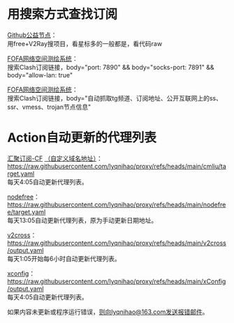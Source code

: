 # 用搜索方式查找订阅

[Github公益节点](https://github.com/search?q=saved%3Av2rayfree+&type=repositories&saved_searches=%5B%7B%22name%22%3A%22v2rayfree%22%2C%22query%22%3A%22v2ray+free%22%7D%5D&expanded_query=v2ray+free+&s=updated&o=desc)：<br>
用free+V2Ray搜项目，看星标多的一般都是，看代码raw

[FOFA网络空间测绘系统](https://fofa.info/result?qbase64=Ym9keT0i6Ieq5Yqo5oqT5Y%20WdGfpopHpgZPjgIHorqLpmIXlnLDlnYDjgIHlhazlvIDkupLogZTnvZHkuIrnmoRzc%20OAgXNzcuOAgXZtZXNz44CBdHJvamFu6IqC54K55L%20h5oGvIg%3D%3D)：<br>
搜索Clash订阅链接，body="port: 7890" && body="socks-port: 7891" && body="allow-lan: true"

[FOFA网络空间测绘系统](https://fofa.info/result?qbase64=Ym9keT0i6Ieq5Yqo5oqT5Y%20WdGfpopHpgZPjgIHorqLpmIXlnLDlnYDjgIHlhazlvIDkupLogZTnvZHkuIrnmoRzc%20OAgXNzcuOAgXZtZXNz44CBdHJvamFu6IqC54K55L%20h5oGvIg%3D%3D)：<br>
搜索Clash订阅链接，body="自动抓取tg频道、订阅地址、公开互联网上的ss、ssr、vmess、trojan节点信息"

# Action自动更新的代理列表

[汇聚订阅-CF](https://cf-workers-sub-43i.pages.dev/lyqnihao)
[（自定义域名地址）](https://proxymix.lyqnihao.dns-dynamic.net/lyqnihao)：<br>
https://raw.githubusercontent.com/lyqnihao/proxy/refs/heads/main/cmliu/target.yaml<br>
每天4:05自动更新代理列表。 <br>

[nodefree](https://nodefree.org/)：<br>
https://raw.githubusercontent.com/lyqnihao/proxy/refs/heads/main/nodefree/target.yaml<br>
每天13:05自动更新代理列表，原为手动更新日期地址。<br>

[v2cross](https://v2cross.com/1884.html/)：<br>
https://raw.githubusercontent.com/lyqnihao/proxy/refs/heads/main/v2cross/output.yaml<br>
每天1:05开始每6小时自动更新代理列表。<br>

[xconfig](https://xconfig.pages.dev/index2)：<br>
https://raw.githubusercontent.com/lyqnihao/proxy/refs/heads/main/xConfig/output.yaml<br>
每天4:05自动更新代理列表。 <br>


如果内容未更新或程序运行错误，则向lyqnihao@163.com发送报错邮件。
